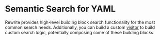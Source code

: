 # Semantic Search for YAML

Rewrite provides high-level building block search functionality for the most common search needs. Additionally, you can build a custom [visitor](../../v1beta/visitor.md) to build custom search logic, potentially composing some of these building blocks.

